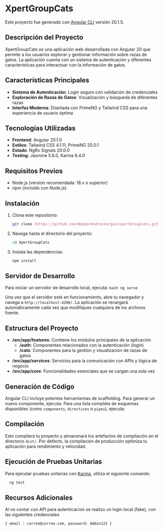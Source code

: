 # XpertGroupCats

Este proyecto fue generado con [Angular CLI](https://github.com/angular/angular-cli) versión 20.1.5.

## Descripción del Proyecto

XpertGroupCats es una aplicación web desarrollada con Angular 20 que permite a los usuarios explorar y gestionar información sobre razas de gatos. La aplicación cuenta con un sistema de autenticación y diferentes características para interactuar con la información de gatos.

## Características Principales

- **Sistema de Autenticación**: Login seguro con validación de credenciales
- **Exploración de Razas de Gatos**: Visualización y búsqueda de diferentes razas
- **Interfaz Moderna**: Diseñada con PrimeNG y Tailwind CSS para una experiencia de usuario óptima

## Tecnologías Utilizadas

- **Frontend**: Angular 20.1.0
- **Estilos**: Tailwind CSS 4.1.11, PrimeNG 20.0.1
- **Estado**: NgRx Signals 20.0.0
- **Testing**: Jasmine 5.8.0, Karma 6.4.0

## Requisitos Previos

- Node.js (versión recomendada: 18.x o superior)
- npm (incluido con Node.js)

## Instalación

1. Clona este repositorio:
   ```bash
   git clone [https://github.com/WeymarAndresVargas/xpertGroupCats.git]
   ```

2. Navega hasta el directorio del proyecto:
   ```bash
   cd XpertGroupCats
   ```

3. Instala las dependencias:
   ```bash
   npm install
   ```

## Servidor de Desarrollo

Para iniciar un servidor de desarrollo local, ejecuta:
    ```bash
    ng serve
    ```

Una vez que el servidor esté en funcionamiento, abre tu navegador y navega a `http://localhost:4200/`. La aplicación se recargará automáticamente cada vez que modifiques cualquiera de los archivos fuente.

## Estructura del Proyecto

- **/src/app/features**: Contiene los módulos principales de la aplicación
  - **/auth**: Componentes relacionados con la autenticación (login)
  - **/cats**: Componentes para la gestión y visualización de razas de gatos
- **/src/app/services**: Servicios para la comunicación con APIs y lógica de negocio
- **/src/app/core**: Funcionalidades esenciales que se cargan una sola vez

## Generación de Código

Angular CLI incluye potentes herramientas de scaffolding. Para generar un nuevo componente, ejecuta:
Para una lista completa de esquemas disponibles (como `components`, `directives` o `pipes`), ejecuta:

## Compilación

Esto compilará tu proyecto y almacenará los artefactos de compilación en el directorio `dist/`. Por defecto, la compilación de producción optimiza tu aplicación para rendimiento y velocidad.

## Ejecución de Pruebas Unitarias

Para ejecutar pruebas unitarias con [Karma](https://karma-runner.github.io), utiliza el siguiente comando:
   ```bash
     ng test
   ```

## Recursos Adicionales

Al no contar con API para autenticacion se realizo un login local (fake), con las siguientes credenciales
 
 ``
  {
   email : correo@correo.com,
   password: Admin123
  }
   ``

